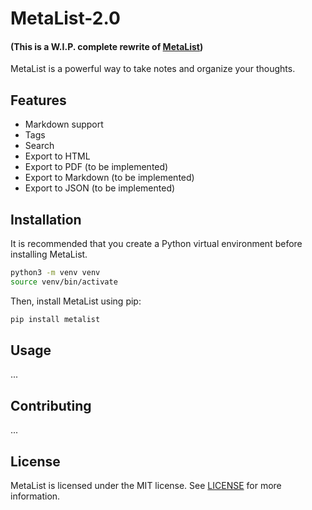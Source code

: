 # MetaList-2.0

#### (This is a W.I.P. complete rewrite of [MetaList](https://github.com/evolvingstuff/MetaList))

MetaList is a powerful way to take notes and organize your thoughts.

## Features

- Markdown support
- Tags
- Search
- Export to HTML
- Export to PDF (to be implemented)
- Export to Markdown (to be implemented)
- Export to JSON (to be implemented)

## Installation

It is recommended that you create a Python virtual environment before installing MetaList.

```bash
python3 -m venv venv
source venv/bin/activate
```

Then, install MetaList using pip:

```bash
pip install metalist
```

## Usage

...

## Contributing

...

## License

MetaList is licensed under the MIT license. See [LICENSE](LICENSE) for more information.

